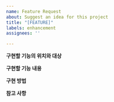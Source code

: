 ```yaml
---
name: Feature Request
about: Suggest an idea for this project
title: "[FEATURE]"
labels: enhancement
assignees: ''

---
```


**구현할 기능의 위치와 대상**


**구현할 기능 내용**


**구현 방법**


**참고 사항**
